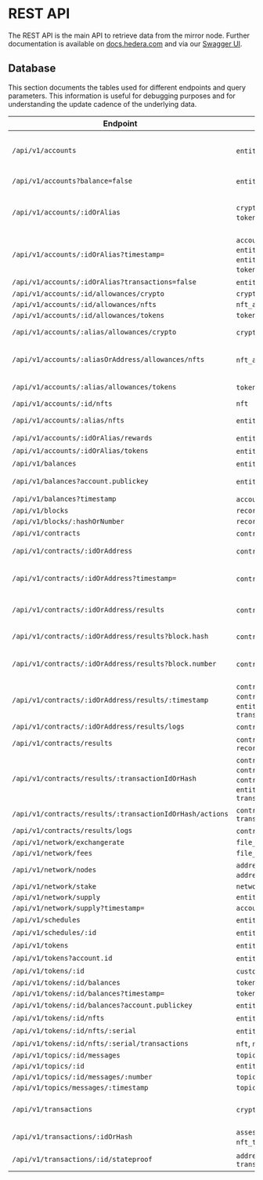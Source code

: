# REST API

The REST API is the main API to retrieve data from the mirror node. Further documentation is available
on [docs.hedera.com](https://docs.hedera.com/guides/docs/mirror-node-api/cryptocurrency-api) and via
our [Swagger UI](https://mainnet-public.mirrornode.hedera.com/api/v1/docs/#/).

## Database

This section documents the tables used for different endpoints and query parameters. This information is useful for
debugging purposes and for understanding the update cadence of the underlying data.

| Endpoint                                                 | Tables                                                                                                                                                                         | Notes                                                                |
| -------------------------------------------------------- | ------------------------------------------------------------------------------------------------------------------------------------------------------------------------------ | -------------------------------------------------------------------- |
| `/api/v1/accounts`                                       | `entity`, `entity_stake`, `token_account`                                                                                                                                      | Entity tables first used to filter, then joined with `token_account` |
| `/api/v1/accounts?balance=false`                         | `entity`, `entity_stake`                                                                                                                                                       | `token_account` skipped                                              |
| `/api/v1/accounts/:idOrAlias`                            | `crypto_transfer`, `entity`, `entity_stake`, `token_account`, `token_transfer`, `transaction`                                                                                  | Transfers & transactions are present only for legacy reasons.        |
| `/api/v1/accounts/:idOrAlias?timestamp=`                 | `account_balance`, `crypto_transfer`, `entity`, `entity_history`, `entity_stake`, `entity_stake_history`, `token_balance`, `token_transfer`, `transaction`                     | Transfers & transactions are present only for legacy reasons.        |
| `/api/v1/accounts/:idOrAlias?transactions=false`         | `entity`, `entity_stake`, `token_account`                                                                                                                                      |                                                                      |
| `/api/v1/accounts/:id/allowances/crypto`                 | `crypto_allowance`                                                                                                                                                             |                                                                      |
| `/api/v1/accounts/:id/allowances/nfts`                   | `nft_allowance`                                                                                                                                                                |                                                                      |
| `/api/v1/accounts/:id/allowances/tokens`                 | `token_allowance`                                                                                                                                                              |                                                                      |
| `/api/v1/accounts/:alias/allowances/crypto`              | `crypto_allowance`, `entity`                                                                                                                                                   | Separate alias lookup first                                          |
| `/api/v1/accounts/:aliasOrAddress/allowances/nfts`       | `nft_allowance`, `entity`                                                                                                                                                      | Separate alias or EVM address lookup first                           |
| `/api/v1/accounts/:alias/allowances/tokens`              | `token_allowance`, `entity`                                                                                                                                                    | Separate alias lookup first                                          |
| `/api/v1/accounts/:id/nfts`                              | `nft`                                                                                                                                                                          |                                                                      |
| `/api/v1/accounts/:alias/nfts`                           | `entity`, `nft`                                                                                                                                                                | Separate alias lookup first                                          |
| `/api/v1/accounts/:idOrAlias/rewards`                    | `entity`, `staking_reward_transfer`                                                                                                                                            |                                                                      |
| `/api/v1/accounts/:idOrAlias/tokens`                     | `entity`, `token_account`                                                                                                                                                      |                                                                      |
| `/api/v1/balances`                                       | `entity`, `token_account`                                                                                                                                                      |                                                                      |
| `/api/v1/balances?account.publickey`                     | `entity`, `token_account`                                                                                                                                                      | `entity` table used to find by public key                            |
| `/api/v1/balances?timestamp`                             | `account_balance`, `token_balance`                                                                                                                                             |                                                                      |
| `/api/v1/blocks`                                         | `record_file`                                                                                                                                                                  |                                                                      |
| `/api/v1/blocks/:hashOrNumber`                           | `record_file`                                                                                                                                                                  |                                                                      |
| `/api/v1/contracts`                                      | `contract`, `entity`                                                                                                                                                           |                                                                      |
| `/api/v1/contracts/:idOrAddress`                         | `contract`, `entity`, `file_data`                                                                                                                                              | `file_data` used to get init bytecode                                |
| `/api/v1/contracts/:idOrAddress?timestamp=`              | `contract`, `entity`, `entity_history`, `file_data`                                                                                                                            | Union both contract tables to find latest timestamp in range         |
| `/api/v1/contracts/:idOrAddress/results`                 | `contract_result`, `entity`                                                                                                                                                    | `ethereum_transaction` for hash and `transaction` for index          |
| `/api/v1/contracts/:idOrAddress/results?block.hash`      | `contract_result`, `entity`, `record_file`                                                                                                                                     | Separate block lookup by hash first                                  |
| `/api/v1/contracts/:idOrAddress/results?block.number`    | `contract_result`, `entity`, `record_file`                                                                                                                                     | Separate block lookup by number first                                |
| `/api/v1/contracts/:idOrAddress/results/:timestamp`      | `contract_log`, `contract_result`, `contract_state_change`, `contract_transaction`, `entity`, `ethereum_transaction`, `record_file`, `transaction`                             |                                                                      |
| `/api/v1/contracts/:idOrAddress/results/logs`            | `contract_log`, `entity`, `record_file`                                                                                                                                        |                                                                      |
| `/api/v1/contracts/results`                              | `contract_result`, `entity`, `ethereum_transaction`, `record_file`                                                                                                             |                                                                      |
| `/api/v1/contracts/results/:transactionIdOrHash`         | `contract_log`, `contract_result`, `contract_transaction`, `contract_transaction_hash`,`contract_state_change`, `entity`, `ethereum_transaction`, `record_file`, `transaction` |                                                                      |
| `/api/v1/contracts/results/:transactionIdOrHash/actions` | `contract_action`, `contract_transaction_hash`, `transaction`                                                                                                                  |                                                                      |
| `/api/v1/contracts/results/logs`                         | `contract_log`, `entity`, `record_file`                                                                                                                                        |                                                                      |
| `/api/v1/network/exchangerate`                           | `file_data`                                                                                                                                                                    |                                                                      |
| `/api/v1/network/fees`                                   | `file_data`                                                                                                                                                                    |                                                                      |
| `/api/v1/network/nodes`                                  | `address_book`, `address_book_entry`, `address_book_service_endpoint`, `node_stake`                                                                                            |                                                                      |
| `/api/v1/network/stake`                                  | `network_stake`                                                                                                                                                                |                                                                      |
| `/api/v1/network/supply`                                 | `entity`                                                                                                                                                                       |                                                                      |
| `/api/v1/network/supply?timestamp=`                      | `account_balance`                                                                                                                                                              |                                                                      |
| `/api/v1/schedules`                                      | `entity`, `schedule`, `transaction_signature`                                                                                                                                  |                                                                      |
| `/api/v1/schedules/:id`                                  | `entity`, `schedule`, `transaction_signature`                                                                                                                                  |                                                                      |
| `/api/v1/tokens`                                         | `entity`, `token`                                                                                                                                                              |                                                                      |
| `/api/v1/tokens?account.id`                              | `entity`, `token`, `token_account`                                                                                                                                             |                                                                      |
| `/api/v1/tokens/:id`                                     | `custom_fee`, `entity`, `token`                                                                                                                                                |                                                                      |
| `/api/v1/tokens/:id/balances`                            | `token_account`                                                                                                                                                                |                                                                      |
| `/api/v1/tokens/:id/balances?timestamp=`                 | `token_balance`                                                                                                                                                                |                                                                      |
| `/api/v1/tokens/:id/balances?account.publickey`          | `entity`, `token_balance`                                                                                                                                                      |                                                                      |
| `/api/v1/tokens/:id/nfts`                                | `entity`, `nft`                                                                                                                                                                |                                                                      |
| `/api/v1/tokens/:id/nfts/:serial`                        | `entity`, `nft`                                                                                                                                                                |                                                                      |
| `/api/v1/tokens/:id/nfts/:serial/transactions`           | `nft`, `nft_history`, `transaction`                                                                                                                                            |                                                                      |
| `/api/v1/topics/:id/messages`                            | `topic_message`                                                                                                                                                                |                                                                      |
| `/api/v1/topics/:id`                                     | `entity`                                                                                                                                                                       |                                                                      |
| `/api/v1/topics/:id/messages/:number`                    | `topic_message`                                                                                                                                                                |                                                                      |
| `/api/v1/topics/messages/:timestamp`                     | `topic_message`                                                                                                                                                                |                                                                      |
| `/api/v1/transactions`                                   | `crypto_transfer`, `token_transfer`, `transaction`                                                                                                                             | Transfers are present only for legacy reasons                        |
| `/api/v1/transactions/:idOrHash`                         | `assessed_custom_fee`, `crypto_transfer`, `nft_transfer`, `token_transfer`, `transaction`                                                                                      |                                                                      |
| `/api/v1/transactions/:id/stateproof`                    | `address_book`, `address_book_entry`, `record_file`, `transaction`                                                                                                             | Also downloads RCD files from S3                                     |
